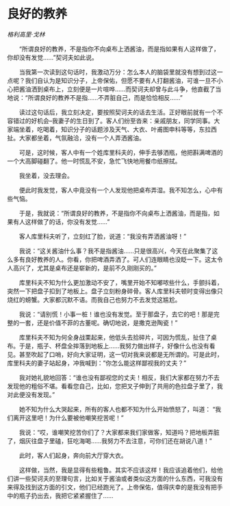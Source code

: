 # 良好的教养

*格利高里·戈林*

　　“所谓良好的教养，不是指你不向桌布上洒酱油，而是指如果有人这样做了，你却没有发觉……”契诃夫如此说。

　　当我第一次读到这句话时，我激动万分：怎么本人的脑袋里就没有想到过这一点呢？我们自认为是知识分子，上帝保佑，但愿不要有人打翻酱油，可谁一旦不小心把酱油洒到桌布上，立刻便是一片喧哗……而契诃夫却曾与此斗争，他直截了当地说：“所谓良好的教养不是指……不弄脏自己，而是恰恰相反……”

　　读过这句话后，我立刻决定，要按照契诃夫的话去生活。正好眼前就有一个不容错过的好机会–我妻子的生日到了。客人们纷至沓来：亲戚朋友，同学同事。大家端坐着，吃喝着，知识分子的话题涉及天气、大衣、叶甫图申科等等，东拉西扯。大家都坐着，气氛融洽，没有一个人弄洒酱油。

　　可是，这时候，客人中有一个姓库里科夫的，伸手去够洒瓶，他把斟满啤酒的一个大高脚碰翻了。他一时慌乱不安，急忙飞快地用餐巾纸擦拭。

　　我坐着，没去理会。

　　便此时我发觉，客人中竟没有一个人发现他把桌布弄湿。我不知怎么，心中有些气恼。

　　于是，我就说：“所谓良好的教养，不是指你不向桌布上洒酱油，而是指，如果有人这样做了的话，你没有发觉……”

　　客人库里科夫听了，立刻红了脸，说道：“我没有弄洒酱油呀！”

　　我说：“这关酱油什么事？我不是指酱油……只是很高兴，今天在此聚集了这么多有良好教养的人。你看，你把啤酒弄洒了。可人们连眼睛也没眨一下。这太令人高兴了，尤其是桌布还是崭新的，是前不久刚刚买的。”

　　库里科夫不知为什么更加激动不安了，嘴里开始不知嘟哝些什么，手颤抖着，突然一下把盘子扣到了地板上。盘子立刻粉身碎骨。客人库里科夫顿时变得出像只烧红的螃蟹。大家都沉默不语。而我自己也努力不去发觉这尴尬。

　　我说：“请别慌！小事一桩！谁也没有发觉。至于那盘子，去它的吧！那是完整的一套，还是价值不菲的古董呢。确切地说，是撒克逊陶瓷！”

　　库里科夫不知为何全身战栗起来，他低头去拾碎片，可因为慌乱，扯住了桌布。于是，瓶子、杯盘全摔落到地板上……我努力做出样子，好像什么也没有看见。甚至吹起了口哨，好向大家证明，这一切对我来说都是无所谓的。可是此时，库里科夫的妻子站起身，冲我喊到：”你怎么能这样鄙视我的丈夫？”

　　我对她礼貌地回答：“谁也没有鄙视您的丈夫！相反，我们大家都在努力不去发现他的粗俗不堪。看看您自己，比如，您把叉子伸到了共用的色拉盘子里了，我对此便没有发现。”

　　她不知为什么大哭起来，所有的客人也都不知为什么开始愤怒了，叫道： “我们离开这里吧！为什么要被他嘲笑挖苦呢！”

　　我说：“哎，谁嘲笑挖苦你们了？大家都来我们家做客，知道吗？把地板弄脏了，烟灰往盘子里磕，狂吃海喝……我努力不去注意，可你们还在胡说八道！”

　　此时，客人们起身，奔向前大厅穿大衣。

　　这样做，当然，我是显得有些粗鲁。其实不应该这样！我应该追着他们，给他们讲一些契诃夫的至理句言，比如关于酱油或者类似这方面的什么东西，可我没有来得及找到这方面的引文，他们已经跑光了。上帝保佑，值得庆幸的是我没有把手中的瓶子扔出去，我把它紧紧握住了……